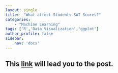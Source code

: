 ```yaml
---
layout: single
title:  "What affect Students SAT Scores?"
categories: 
    - "Machine Learning"
tags: ['R','Data Visualization',"ggplot"]
author_profile: false
sidebar: 
    nav: 'docs'
---
```


## This [link](https://cheolminlee0907.netlify.app/post/2021-04-02-what-affect-students-sat-score/) will lead you to the post.

